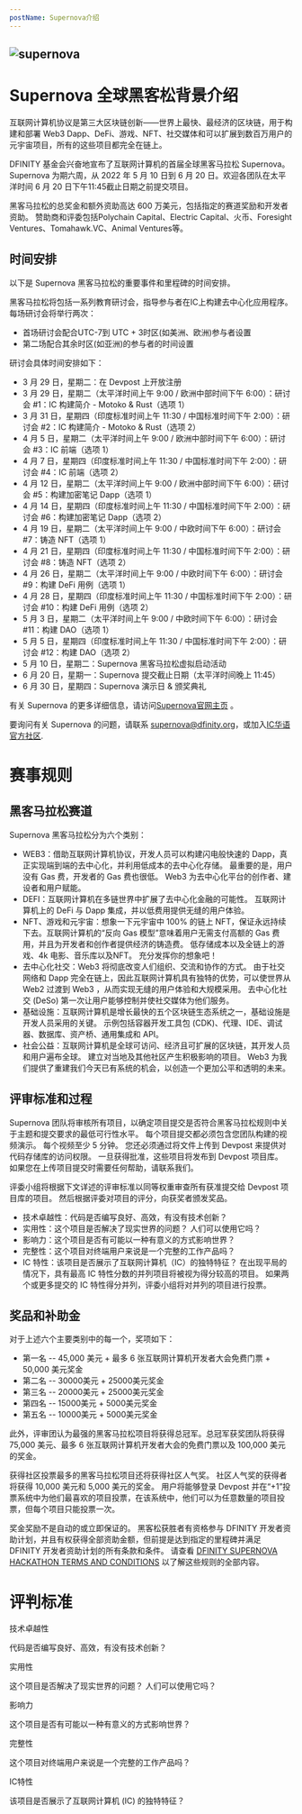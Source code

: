 ```yaml
---
postName: Supernova介绍
---
```


![supernova](/Supernova/supernova.png)
---
# Supernova 全球黑客松背景介绍
互联网计算机协议是第三大区块链创新——世界上最快、最经济的区块链，用于构建和部署 Web3 Dapp、DeFi、游戏、NFT、社交媒体和可以扩展到数百万用户的元宇宙项目，所有的这些项目都完全在链上。

DFINITY 基金会兴奋地宣布了互联网计算机的首届全球黑客马拉松 Supernova。 Supernova 为期六周，从 2022 年 5 月 10 日到 6 月 20 日。欢迎各团队在太平洋时间 6 月 20 日下午11:45截止日期之前提交项目。

黑客马拉松的总奖金和额外资助高达 600 万美元，包括指定的赛道奖励和开发者资助。 赞助商和评委包括Polychain Capital、Electric Capital、火币、Foresight Ventures、Tomahawk.VC、Animal Ventures等。

## 时间安排
以下是 Supernova 黑客马拉松的重要事件和里程碑的时间安排。

黑客马拉松将包括一系列教育研讨会，指导参与者在IC上构建去中心化应用程序。 每场研讨会将举行两次：
- 首场研讨会配合UTC-7到 UTC + 3时区(如美洲、欧洲)参与者设置
- 第二场配合其余时区(如亚洲)的参与者的时间设置

研讨会具体时间安排如下：

- 3 月 29 日，星期二：在 Devpost 上开放注册
- 3 月 29 日，星期二（太平洋时间上午 9:00 / 欧洲中部时间下午 6:00）：研讨会 #1：IC 构建简介 - Motoko & Rust（选项 1）
- 3 月 31 日，星期四（印度标准时间上午 11:30 / 中国标准时间下午 2:00）：研讨会 #2：IC 构建简介 - Motoko & Rust（选项 2）
- 4 月 5 日，星期二（太平洋时间上午 9:00 / 欧洲中部时间下午 6:00）：研讨会 #3：IC 前端（选项 1）
- 4 月 7 日，星期四（印度标准时间上午 11:30 / 中国标准时间下午 2:00）：研讨会 #4：IC 前端（选项 2）
- 4 月 12 日，星期二（太平洋时间上午 9:00 / 欧洲中部时间下午 6:00）：研讨会 #5：构建加密笔记 Dapp（选项 1）
- 4 月 14 日，星期四（印度标准时间上午 11:30 / 中国标准时间下午 2:00）：研讨会 #6：构建加密笔记 Dapp（选项 2）
- 4 月 19 日，星期二（太平洋时间上午 9:00 / 中欧时间下午 6:00）：研讨会 #7：铸造 NFT（选项 1）
- 4 月 21 日，星期四（印度标准时间上午 11:30 / 中国标准时间下午 2:00）：研讨会 #8：铸造 NFT（选项 2）
- 4 月 26 日，星期二（太平洋时间上午 9:00 / 中欧时间下午 6:00）：研讨会 #9：构建 DeFi 用例（选项 1）
- 4 月 28 日，星期四（印度标准时间上午 11:30 / 中国标准时间下午 2:00）：研讨会 #10：构建 DeFi 用例（选项 2）
- 5 月 3 日，星期二（太平洋时间上午 9:00 / 中欧时间下午 6:00）：研讨会 #11：构建 DAO（选项 1）
- 5 月 5 日，星期四（印度标准时间上午 11:30 / 中国标准时间下午 2:00）：研讨会 #12：构建 DAO（选项 2）
- 5 月 10 日，星期二：Supernova 黑客马拉松虚拟启动活动
- 6 月 20 日，星期一：Supernova 提交截止日期（太平洋时间晚上 11:45）
- 6 月 30 日，星期四：Supernova 演示日 & 颁奖典礼

有关 Supernova 的更多详细信息，请访问[Supernova官网主页](https://dfinity.org/supernova/) 。

要询问有关 Supernova 的问题，请联系 [supernova@dfinity.org](mailto:supernova@dfinity.org)，或加入[IC华语官方社区](https://t.me/+VdtEpjp34AQ2OWJl).

# 赛事规则
## 黑客马拉松赛道
Supernova 黑客马拉松分为六个类别：
- WEB3：借助互联网计算机协议，开发人员可以构建闪电般快速的 Dapp，真正实现端到端的去中心化，并利用低成本的去中心化存储。 最重要的是，用户没有 Gas 费，开发者的 Gas 费也很低。 Web3 为去中心化平台的创作者、建设者和用户赋能。
- DEFI：互联网计算机在多链世界中扩展了去中心化金融的可能性。 互联网计算机上的 DeFi 与 Dapp 集成，并以低费用提供无缝的用户体验。
- NFT、游戏和元宇宙：想象一下元宇宙中 100% 的链上 NFT，保证永远持续下去。互联网计算机的“反向 Gas 模型”意味着用户无需支付高额的 Gas 费用，并且为开发者和创作者提供经济的铸造费。 低存储成本以及全链上的游戏、4k 电影、音乐库以及NFT。 充分发挥你的想象吧！
- 去中心化社交：Web3 将彻底改变人们组织、交流和协作的方式。 由于社交网络和 Dapp 完全在链上，因此互联网计算机具有独特的优势，可以使世界从 Web2 过渡到 Web3 ，从而实现无缝的用户体验和大规模采用。 去中心化社交 (DeSo) 第一次让用户能够控制并使社交媒体为他们服务。
- 基础设施：互联网计算机是增长最快的五个区块链生态系统之一，基础设施是开发人员采用的关键。 示例包括容器开发工具包 (CDK)、代理、IDE、调试器、数据库、资产桥、通用集成和 API。
- 社会公益：互联网计算机是全球可访问、经济且可扩展的区块链，其开发人员和用户遍布全球。 建立对当地及其他社区产生积极影响的项目。 Web3 为我们提供了重建我们今天已有系统的机会，以创造一个更加公平和透明的未来。

## 评审标准和过程
Supernova 团队将审核所有项目，以确定项目提交是否符合黑客马拉松规则中关于主题和提交要求的最低可行性水平。 每个项目提交都必须包含您团队构建的视频演示。 每个视频至少 5 分钟。 您还必须通过将文件上传到 Devpost 来提供对代码存储库的访问权限。 一旦获得批准，这些项目将发布到 Devpost 项目库。 如果您在上传项目提交时需要任何帮助，请联系我们。

评委小组将根据下文详述的评审标准以同等权重审查所有获准提交给 Devpost 项目库的项目。 然后根据评委对项目的评分，向获奖者颁发奖品。

- 技术卓越性：代码是否编写良好、高效，有没有技术创新？
- 实用性：这个项目是否解决了现实世界的问题？ 人们可以使用它吗？
- 影响力：这个项目是否有可能以一种有意义的方式影响世界？
- 完整性：这个项目对终端用户来说是一个完整的工作产品吗？
- IC 特性：该项目是否展示了互联网计算机（IC）的独特特征？
在出现平局的情况下，具有最高 IC 特性分数的并列项目将被视为得分较高的项目。 如果两个或更多提交的 IC 特性得分并列，评委小组将对并列的项目进行投票。

## 奖品和补助金
对于上述六个主要类别中的每一个，奖项如下：

- 第一名
    --  45,000 美元 + 最多 6 张互联网计算机开发者大会免费门票 + 50,000 美元奖金
- 第二名
    -- 30000美元 + 25000美元奖金
- 第三名
    -- 20000美元 + 25000美元奖金
- 第四名
    -- 15000美元 + 5000美元奖金
- 第五名
    -- 10000美元 + 5000美元奖金

此外，评审团认为最强的黑客马拉松项目将获得总冠军。总冠军获奖团队将获得 75,000 美元、最多 6 张互联网计算机开发者大会的免费门票以及 100,000 美元的奖金。

获得社区投票最多的黑客马拉松项目还将获得社区人气奖。 社区人气奖的获得者将获得 10,000 美元和 5,000 美元的奖金。 用户将能够登录 Devpost 并在“+1”投票系统中为他们最喜欢的项目投票，在该系统中，他们可以为任意数量的项目投票，但每个项目只能投票一次。

奖金奖励不是自动的或立即保证的。 黑客松获胜者有资格参与 DFINITY 开发者资助计划，并且有权获得全部资助金额，但前提是达到指定的里程碑并满足 DFINITY 开发者资助计划的所有条款和条件。 请查看 [DFINITY SUPERNOVA HACKATHON TERMS AND CONDITIONS](https://supernova.devpost.com/rules) 以了解这些规则的全部内容。

# 评判标准
技术卓越性

代码是否编写良好、高效，有没有技术创新？

实用性

这个项目是否解决了现实世界的问题？ 人们可以使用它吗？

影响力

这个项目是否有可能以一种有意义的方式影响世界？

完整性

这个项目对终端用户来说是一个完整的工作产品吗？

IC特性

该项目是否展示了互联网计算机 (IC) 的独特特征？

